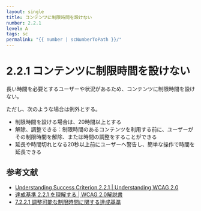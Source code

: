 ```yaml
---
layout: single
title: コンテンツに制限時間を設けない
number: 2.2.1
level: A
tags: sc
permalink: "{{ number | scNumberToPath }}/"
---
```


# 2.2.1 コンテンツに制限時間を設けない

長い時間を必要とするユーザーや状況があるため、コンテンツに制限時間を設けない。

ただし、次のような場合は例外とする。

- 制限時間を設ける場合は、20時間以上とする
- 解除、調整できる：制限時間のあるコンテンツを利用する前に、ユーザーがその制限時間を解除、または時間の調整をすることができる
- 延長や時間切れとなる20秒以上前にユーザーへ警告し、簡単な操作で時間を延長できる

## 参考文献

- [Understanding Success Criterion 2.2.1 | Understanding WCAG 2.0](https://www.w3.org/TR/UNDERSTANDING-WCAG20/time-limits-required-behaviors.html)
- [達成基準 2.2.1 を理解する | WCAG 2.0解説書](https://waic.jp/docs/UNDERSTANDING-WCAG20/time-limits-required-behaviors.html)
- [7.2.2.1 調整可能な制限時間に関する達成基準](http://waic.jp/docs/jis2010/test-guidelines/201211/icl-7.2.2.1.html)
